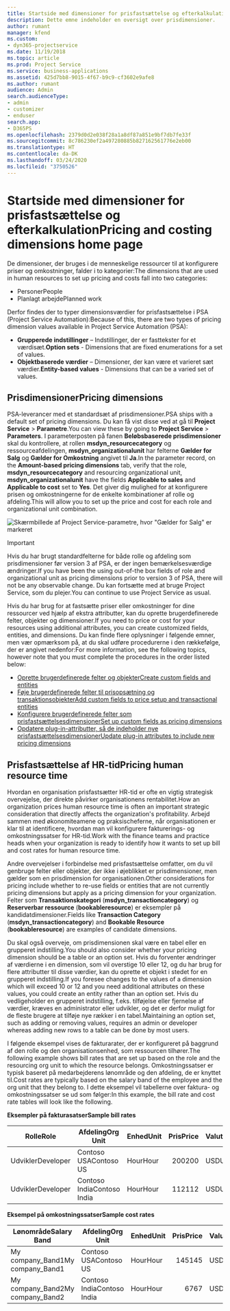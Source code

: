 ```yaml
---
title: Startside med dimensioner for prisfastsættelse og efterkalkulation
description: Dette emne indeholder en oversigt over prisdimensioner.
author: rumant
manager: kfend
ms.custom:
- dyn365-projectservice
ms.date: 11/19/2018
ms.topic: article
ms.prod: Project Service
ms.service: business-applications
ms.assetid: 425d7bb8-9015-4f67-b9c9-cf3602e9afe8
ms.author: rumant
audience: Admin
search.audienceType:
- admin
- customizer
- enduser
search.app:
- D365PS
ms.openlocfilehash: 2379d0d2e038f28a1a8df87a851e9bf7db7fe33f
ms.sourcegitcommit: 8c786230ef2a497280885b827162561776e2eb00
ms.translationtype: HT
ms.contentlocale: da-DK
ms.lasthandoff: 03/24/2020
ms.locfileid: "3750526"
---
```

# <a name="pricing-and-costing-dimensions-home-page"></a><span data-ttu-id="f4bc3-103">Startside med dimensioner for prisfastsættelse og efterkalkulation</span><span class="sxs-lookup"><span data-stu-id="f4bc3-103">Pricing and costing dimensions home page</span></span>

<span data-ttu-id="f4bc3-104">De dimensioner, der bruges i de menneskelige ressourcer til at konfigurere priser og omkostninger, falder i to kategorier:</span><span class="sxs-lookup"><span data-stu-id="f4bc3-104">The dimensions that are used in human resources to set up pricing and costs fall into two categories:</span></span>

- <span data-ttu-id="f4bc3-105">Personer</span><span class="sxs-lookup"><span data-stu-id="f4bc3-105">People</span></span>
- <span data-ttu-id="f4bc3-106">Planlagt arbejde</span><span class="sxs-lookup"><span data-stu-id="f4bc3-106">Planned work</span></span>

<span data-ttu-id="f4bc3-107">Derfor findes der to typer dimensionsværdier for prisfastsættelse i PSA (Project Service Automation):</span><span class="sxs-lookup"><span data-stu-id="f4bc3-107">Because of this, there are two types of pricing dimension values available in Project Service Automation (PSA):</span></span> 

- <span data-ttu-id="f4bc3-108">**Grupperede indstillinger** – Indstillinger, der er fasttekster for et værdisæt.</span><span class="sxs-lookup"><span data-stu-id="f4bc3-108">**Option sets** - Dimensions that are fixed enumerations for a set of values.</span></span>
- <span data-ttu-id="f4bc3-109">**Objektbaserede værdier** – Dimensioner, der kan være et varieret sæt værdier.</span><span class="sxs-lookup"><span data-stu-id="f4bc3-109">**Entity-based values** - Dimensions that can be a varied set of values.</span></span>

## <a name="pricing-dimensions"></a><span data-ttu-id="f4bc3-110">Prisdimensioner</span><span class="sxs-lookup"><span data-stu-id="f4bc3-110">Pricing dimensions</span></span>

<span data-ttu-id="f4bc3-111">PSA-leverancer med et standardsæt af prisdimensioner.</span><span class="sxs-lookup"><span data-stu-id="f4bc3-111">PSA ships with a default set of pricing dimensions.</span></span> <span data-ttu-id="f4bc3-112">Du kan få vist disse ved at gå til **Project Service** > **Parametre**.</span><span class="sxs-lookup"><span data-stu-id="f4bc3-112">You can view these by going to **Project Service** > **Parameters**.</span></span> <span data-ttu-id="f4bc3-113">I parameterposten på fanen **Beløbsbaserede prisdimensioner** skal du kontrollere, at rollen **msdyn_resourcecategory** og ressourceafdelingen, **msdyn_organizationalunit** har felterne **Gælder for Salg** og **Gælder for Omkostning** angivet til **Ja**.</span><span class="sxs-lookup"><span data-stu-id="f4bc3-113">In the parameter record, on the **Amount-based pricing dimensions** tab, verify that the role, **msdyn_resourcecategory** and resourcing organizational unit, **msdyn_organizationalunit** have the fields **Applicable to sales** and **Applicable to cost** set to **Yes**.</span></span> <span data-ttu-id="f4bc3-114">Det giver dig mulighed for at konfigurere prisen og omkostningerne for de enkelte kombinationer af rolle og afdeling.</span><span class="sxs-lookup"><span data-stu-id="f4bc3-114">This will allow you to set up the price and cost for each role and organizational unit combination.</span></span>

![Skærmbillede af Project Service-parametre, hvor "Gælder for Salg" er markeret](media/PS-OOB-parameters.png)

> [!IMPORTANT]
> <span data-ttu-id="f4bc3-116">Hvis du har brugt standardfelterne for både rolle og afdeling som prisdimensioner før version 3 af PSA, er der ingen bemærkelsesværdige ændringer.</span><span class="sxs-lookup"><span data-stu-id="f4bc3-116">If you have been the using out-of-the box fields of role and organizational unit as pricing dimensions prior to version 3 of PSA, there will not be any observable change.</span></span> <span data-ttu-id="f4bc3-117">Du kan fortsætte med at bruge Project Service, som du plejer.</span><span class="sxs-lookup"><span data-stu-id="f4bc3-117">You can continue to use Project Service as usual.</span></span> 

<span data-ttu-id="f4bc3-118">Hvis du har brug for at fastsætte priser eller omkostninger for dine ressourcer ved hjælp af ekstra attributter, kan du oprette brugerdefinerede felter, objekter og dimensioner.</span><span class="sxs-lookup"><span data-stu-id="f4bc3-118">If you need to price or cost for your resources using additional attributes, you can create customized fields, entities, and dimensions.</span></span> <span data-ttu-id="f4bc3-119">Du kan finde flere oplysninger i følgende emner, men vær opmærksom på, at du skal udføre procedurerne i den rækkefølge, der er angivet nedenfor:</span><span class="sxs-lookup"><span data-stu-id="f4bc3-119">For more information, see the following topics, however note that you must complete the procedures in the order listed below:</span></span>

- [<span data-ttu-id="f4bc3-120">Oprette brugerdefinerede felter og objekter</span><span class="sxs-lookup"><span data-stu-id="f4bc3-120">Create custom fields and entities</span></span>](create-custom-fields-entities.md)
- [<span data-ttu-id="f4bc3-121">Føje brugerdefinerede felter til prisopsætning og transaktionsobjekter</span><span class="sxs-lookup"><span data-stu-id="f4bc3-121">Add custom fields to price setup and transactional entities</span></span>](field-references.md)
- [<span data-ttu-id="f4bc3-122">Konfigurere brugerdefinerede felter som prisfastsættelsesdimensioner</span><span class="sxs-lookup"><span data-stu-id="f4bc3-122">Set up custom fields as pricing dimensions</span></span>](set-up-pricing-dimensions.md)
- [<span data-ttu-id="f4bc3-123">Opdatere plug-in-attributter, så de indeholder nye prisfastsættelsesdimensioner</span><span class="sxs-lookup"><span data-stu-id="f4bc3-123">Update plug-in attributes to include new pricing dimensions</span></span>](update-plug-in-attributes.md)

## <a name="pricing-human-resource-time"></a><span data-ttu-id="f4bc3-124">Prisfastsættelse af HR-tid</span><span class="sxs-lookup"><span data-stu-id="f4bc3-124">Pricing human resource time</span></span>
<span data-ttu-id="f4bc3-125">Hvordan en organisation prisfastsætter HR-tid er ofte en vigtig strategisk overvejelse, der direkte påvirker organisationens rentabilitet.</span><span class="sxs-lookup"><span data-stu-id="f4bc3-125">How an organization prices human resource time is often an important strategic consideration that directly affects the organization's profitability.</span></span> <span data-ttu-id="f4bc3-126">Arbejd sammen med økonomiteamene og praksischeferne, når organisationen er klar til at identificere, hvordan man vil konfigurere fakturerings- og omkostningssatser for HR-tid.</span><span class="sxs-lookup"><span data-stu-id="f4bc3-126">Work with the finance teams and practice heads when your organization is ready to identify how it wants to set up bill and cost rates for human resource time.</span></span>

<span data-ttu-id="f4bc3-127">Andre overvejelser i forbindelse med prisfastsættelse omfatter, om du vil genbruge felter eller objekter, der ikke i øjeblikket er prisdimensioner, men gælder som en prisdimension for organisationen.</span><span class="sxs-lookup"><span data-stu-id="f4bc3-127">Other considerations for pricing include whether to re-use fields or entities that are not currently pricing dimensions but apply as a pricing dimension for your organization.</span></span> <span data-ttu-id="f4bc3-128">Felter som **Transaktionskategori** (**msdyn_transactioncategory**) og **Reserverbar ressource** (**bookableresource**) er eksempler på kandidatdimensioner.</span><span class="sxs-lookup"><span data-stu-id="f4bc3-128">Fields like **Transaction Category** (**msdyn_transactioncategory**) and **Bookable Resource** (**bookableresource**) are examples of candidate dimensions.</span></span> 

<span data-ttu-id="f4bc3-129">Du skal også overveje, om prisdimensionen skal være en tabel eller en grupperet indstilling.</span><span class="sxs-lookup"><span data-stu-id="f4bc3-129">You should also consider whether your pricing dimension should be a table or an option set.</span></span> <span data-ttu-id="f4bc3-130">Hvis du forventer ændringer af værdierne i en dimension, som vil overstige 10 eller 12, og du har brug for flere attributter til disse værdier, kan du oprette et objekt i stedet for en grupperet indstilling.</span><span class="sxs-lookup"><span data-stu-id="f4bc3-130">If you foresee changes to the values of a dimension which will exceed 10 or 12 and you need additional attributes on these values, you could create an entity rather than an option set.</span></span> <span data-ttu-id="f4bc3-131">Hvis du vedligeholder en grupperet indstilling, f.eks. tilføjelse eller fjernelse af værdier, kræves en administrator eller udvikler, og det er derfor muligt for de fleste brugere at tilføje nye rækker i en tabel.</span><span class="sxs-lookup"><span data-stu-id="f4bc3-131">Maintaining an option set, such as adding or removing values, requires an admin or developer whereas adding new rows to a table can be done by most users.</span></span>

<span data-ttu-id="f4bc3-132">I følgende eksempel vises de fakturarater, der er konfigureret på baggrund af den rolle og den organisationsenhed, som ressourcen tilhører.</span><span class="sxs-lookup"><span data-stu-id="f4bc3-132">The following example shows bill rates that are set up based on the role and the resourcing org unit to which the resource belongs.</span></span> <span data-ttu-id="f4bc3-133">Omkostningssatser er typisk baseret på medarbejderens lønområde og den afdeling, de er knyttet til.</span><span class="sxs-lookup"><span data-stu-id="f4bc3-133">Cost rates are typically based on the salary band of the employee and the org unit that they belong to.</span></span> <span data-ttu-id="f4bc3-134">I dette eksempel vil tabellerne over faktura- og omkostningssatser se ud som følger:</span><span class="sxs-lookup"><span data-stu-id="f4bc3-134">In this example, the bill rate and cost rate tables will look like the following.</span></span>

<span data-ttu-id="f4bc3-135">**Eksempler på fakturasatser**</span><span class="sxs-lookup"><span data-stu-id="f4bc3-135">**Sample bill rates**</span></span>

| <span data-ttu-id="f4bc3-136">Rolle</span><span class="sxs-lookup"><span data-stu-id="f4bc3-136">Role</span></span>        | <span data-ttu-id="f4bc3-137">Afdeling</span><span class="sxs-lookup"><span data-stu-id="f4bc3-137">Org Unit</span></span>    |<span data-ttu-id="f4bc3-138">Enhed</span><span class="sxs-lookup"><span data-stu-id="f4bc3-138">Unit</span></span>      |<span data-ttu-id="f4bc3-139">Pris</span><span class="sxs-lookup"><span data-stu-id="f4bc3-139">Price</span></span>      |<span data-ttu-id="f4bc3-140">Valuta</span><span class="sxs-lookup"><span data-stu-id="f4bc3-140">Currency</span></span>  |
| ------------|-------------|----------|----------:|----------|
| <span data-ttu-id="f4bc3-141">Udvikler</span><span class="sxs-lookup"><span data-stu-id="f4bc3-141">Developer</span></span>   | <span data-ttu-id="f4bc3-142">Contoso USA</span><span class="sxs-lookup"><span data-stu-id="f4bc3-142">Contoso US</span></span>  |<span data-ttu-id="f4bc3-143">Hour</span><span class="sxs-lookup"><span data-stu-id="f4bc3-143">Hour</span></span> | <span data-ttu-id="f4bc3-144">200</span><span class="sxs-lookup"><span data-stu-id="f4bc3-144">200</span></span>|<span data-ttu-id="f4bc3-145">USD</span><span class="sxs-lookup"><span data-stu-id="f4bc3-145">USD</span></span>     |
| <span data-ttu-id="f4bc3-146">Udvikler</span><span class="sxs-lookup"><span data-stu-id="f4bc3-146">Developer</span></span>   | <span data-ttu-id="f4bc3-147">Contoso India</span><span class="sxs-lookup"><span data-stu-id="f4bc3-147">Contoso India</span></span> |<span data-ttu-id="f4bc3-148">Hour</span><span class="sxs-lookup"><span data-stu-id="f4bc3-148">Hour</span></span>|   <span data-ttu-id="f4bc3-149">112</span><span class="sxs-lookup"><span data-stu-id="f4bc3-149">112</span></span>|<span data-ttu-id="f4bc3-150">USD</span><span class="sxs-lookup"><span data-stu-id="f4bc3-150">USD</span></span>     |


<span data-ttu-id="f4bc3-151">**Eksempel på omkostningssatser**</span><span class="sxs-lookup"><span data-stu-id="f4bc3-151">**Sample cost rates**</span></span>

| <span data-ttu-id="f4bc3-152">Lønområde</span><span class="sxs-lookup"><span data-stu-id="f4bc3-152">Salary Band</span></span>     | <span data-ttu-id="f4bc3-153">Afdeling</span><span class="sxs-lookup"><span data-stu-id="f4bc3-153">Org Unit</span></span>    |<span data-ttu-id="f4bc3-154">Enhed</span><span class="sxs-lookup"><span data-stu-id="f4bc3-154">Unit</span></span>      |<span data-ttu-id="f4bc3-155">Pris</span><span class="sxs-lookup"><span data-stu-id="f4bc3-155">Price</span></span>      |<span data-ttu-id="f4bc3-156">Valuta</span><span class="sxs-lookup"><span data-stu-id="f4bc3-156">Currency</span></span>  |
| ----------------|-------------|----------|----------:|----------|
| <span data-ttu-id="f4bc3-157">My company_Band1</span><span class="sxs-lookup"><span data-stu-id="f4bc3-157">My company_Band1</span></span> | <span data-ttu-id="f4bc3-158">Contoso USA</span><span class="sxs-lookup"><span data-stu-id="f4bc3-158">Contoso US</span></span>  |<span data-ttu-id="f4bc3-159">Hour</span><span class="sxs-lookup"><span data-stu-id="f4bc3-159">Hour</span></span> | <span data-ttu-id="f4bc3-160">145</span><span class="sxs-lookup"><span data-stu-id="f4bc3-160">145</span></span>|<span data-ttu-id="f4bc3-161">USD</span><span class="sxs-lookup"><span data-stu-id="f4bc3-161">USD</span></span>     |
| <span data-ttu-id="f4bc3-162">My company_Band2</span><span class="sxs-lookup"><span data-stu-id="f4bc3-162">My company_Band2</span></span> | <span data-ttu-id="f4bc3-163">Contoso India</span><span class="sxs-lookup"><span data-stu-id="f4bc3-163">Contoso India</span></span> |<span data-ttu-id="f4bc3-164">Hour</span><span class="sxs-lookup"><span data-stu-id="f4bc3-164">Hour</span></span>|   <span data-ttu-id="f4bc3-165">67</span><span class="sxs-lookup"><span data-stu-id="f4bc3-165">67</span></span>|<span data-ttu-id="f4bc3-166">USD</span><span class="sxs-lookup"><span data-stu-id="f4bc3-166">USD</span></span>     |

